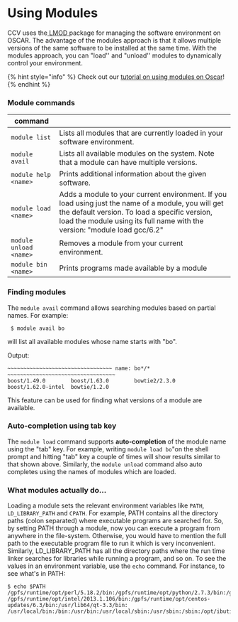 # Using Modules

CCV uses the[ LMOD ](../rhel9-migration/lmod-new-module-system.md)package for managing the software environment on OSCAR. The advantage of the modules approach is that it allows multiple versions of the same software to be installed at the same time. With the modules approach, you can "load'' and "unload'' modules to dynamically control your environment.

{% hint style="info" %}
Check out our [tutorial on using modules on Oscar](https://brown.hosted.panopto.com/Panopto/Pages/Viewer.aspx?id=cb688701-3a1e-4a96-a1bd-ad51012c0d6b)!
{% endhint %}

### Module commands

| command                 |                                                                                                                                                                                                                                   |
| ----------------------- | --------------------------------------------------------------------------------------------------------------------------------------------------------------------------------------------------------------------------------- |
| `module list`           | Lists all modules that are currently loaded in your software environment.                                                                                                                                                         |
| `module avail`          | Lists all available modules on the system. Note that a module can have multiple versions.                                                                                                                                         |
| `module help <name>`    |  Prints additional information about the given software.                                                                                                                                                                          |
| `module load <name>`    | Adds a module to your current environment. If you load using just the name of a module, you will get the default version. To load a specific version, load the module using its full name with the version: "module load gcc/6.2" |
| `module unload <name>`  | Removes a module from your current environment.                                                                                                                                                                                   |
| `module bin <name>`     | Prints programs made available by a module                                                                                                                                                                                        |

### Finding modules

The `module avail` command allows searching modules based on partial names. For example:

```
 $ module avail bo
```

will list all available modules whose name starts with "bo".

Output:

```
~~~~~~~~~~~~~~~~~~~~~~~~~~~~~~~~~ name: bo*/* ~~~~~~~~~~~~~~~~~~~~~~~~~~~~~~~~~~
boost/1.49.0        boost/1.63.0        bowtie2/2.3.0
boost/1.62.0-intel  bowtie/1.2.0
```

This feature can be used for finding what versions of a module are available.

### Auto-completion using tab key

The `module load` command supports **auto-completion** of the module name using the "tab" key.  For example, writing `module load bo`"on the shell prompt and hitting "tab" key a couple of times will show results similar to that shown above. Similarly, the `module unload` command also auto completes using the names of modules which are loaded.   &#x20;

### What modules actually do...

Loading a module sets the relevant environment variables like `PATH`, `LD_LIBRARY_PATH` and `CPATH`.  For example, PATH contains all the directory paths (colon separated) where executable programs are searched for. So, by setting PATH through a module, now you can execute a program from anywhere in the file-system. Otherwise, you would have to mention the full path to the executable program file to run it which is very inconvenient. Similarly, LD\_LIBRARY\_PATH has all the directory paths where the run time linker searches for libraries while running a program, and so on. To see the values in an environment variable, use the `echo` command. For instance, to see what's in PATH:

```
$ echo $PATH
/gpfs/runtime/opt/perl/5.18.2/bin:/gpfs/runtime/opt/python/2.7.3/bin:/gpfs/runtime/opt/java/7u5/bin:
/gpfs/runtime/opt/intel/2013.1.106/bin:/gpfs/runtime/opt/centos-updates/6.3/bin:/usr/lib64/qt-3.3/bin:
/usr/local/bin:/bin:/usr/bin:/usr/local/sbin:/usr/sbin:/sbin:/opt/ibutils/bin:/gpfs/runtime/bin
```

&#x20;
